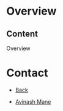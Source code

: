 # Overview

## Content

Overview

# Contact

* [Back](/)

* [Avinash Mane](https://avinashmane.github.io/)
